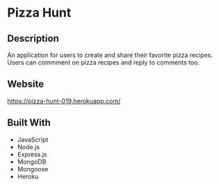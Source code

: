 # Pizza Hunt
## Description
An application for users to create and share their favorite pizza recipes. Users can commment on pizza recipes and reply to comments too.
## Website
https://pizza-hunt-019.herokuapp.com/

## Built With
* JavaScript
* Node.js
* Express.js
* MongoDB
* Mongoose
* Heroku